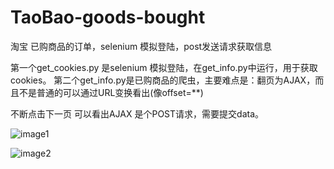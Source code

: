 # TaoBao-goods-bought
淘宝 已购商品的订单，selenium 模拟登陆，post发送请求获取信息


第一个get_cookies.py 是selenium 模拟登陆，在get_info.py中运行，用于获取cookies。
第二个get_info.py是已购商品的爬虫，主要难点是：翻页为AJAX，而且不是普通的可以通过URL变换看出(像offset=**)


不断点击下一页 可以看出AJAX 是个POST请求，需要提交data。

![image1](https://raw.githubusercontent.com/zhouzheru/TaoBao-goods-bought/master/1.jpg)



![image2](https://raw.githubusercontent.com/zhouzheru/TaoBao-goods-bought/master/2.jpg)
